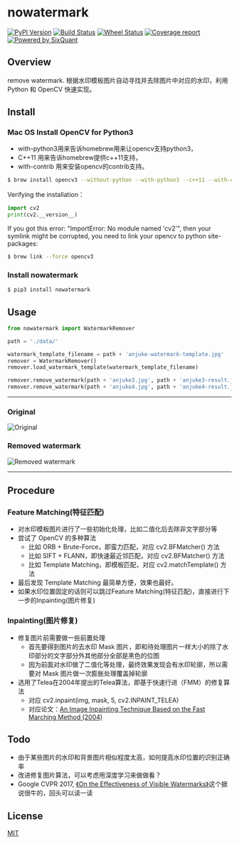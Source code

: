 # nowatermark

[![PyPI Version](https://img.shields.io/pypi/v/nowatermark.svg)](https://pypi.python.org/pypi/nowatermark)
[![Build Status](https://img.shields.io/travis/SixQuant/nowatermark/master.svg)](https://travis-ci.org/SixQuant/nowatermark)
[![Wheel Status](https://img.shields.io/badge/wheel-yes-brightgreen.svg)](https://pypi.python.org/pypi/nowatermark)
[![Coverage report](https://img.shields.io/codecov/c/github/SixQuant/nowatermark/master.svg)](https://codecov.io/github/SixQuant/nowatermark?branch=master)
[![Powered by SixQuant](https://img.shields.io/badge/powered%20by-SixQuant-orange.svg?style=flat&colorA=E1523D&colorB=007D8A)](https://sixquant.cn)

## Overview
remove watermark. 
根据水印模板图片自动寻找并去除图片中对应的水印，利用 Python 和 OpenCV 快速实现。


## Install

### Mac OS Install OpenCV for Python3

- with-python3用来告诉homebrew用来让opencv支持python3，
- C++11 用来告诉homebrew提供c++11支持，
- with-contrib 用来安装opencv的contrib支持。

```bash
$ brew install opencv3 --without-python --with-python3 --c++11 --with-contrib  
```

Verifying the installation：

```python
import cv2
print(cv2.__version__)
```

If you got this error: "ImportError: No module named 'cv2'", then your symlink might be corrupted, you need to link your opencv to python site-packages:
```bash
$ brew link --force opencv3
```

### Install nowatermark
```bash
$ pip3 install nowatermark
```

## Usage

```python
from nowatermark import WatermarkRemover

path = './data/'

watermark_template_filename = path + 'anjuke-watermark-template.jpg'
remover = WatermarkRemover()
remover.load_watermark_template(watermark_template_filename)

remover.remove_watermark(path + 'anjuke3.jpg', path + 'anjuke3-result.jpg')
remover.remove_watermark(path + 'anjuke4.jpg', path + 'anjuke4-result.jpg')

```

---

### Original
![Original](https://github.com/SixQuant/nowatermark/blob/master/data/anjuke2.jpg)

### Removed watermark
![Removed watermark](https://github.com/SixQuant/nowatermark/blob/master/data/anjuke2-result.jpg)

---

## Procedure

### Feature Matching(特征匹配)
* 对水印模板图片进行了一些初始化处理，比如二值化后去除非文字部分等
* 尝试了 OpenCV 的多种算法
  - 比如 ORB + Brute-Force，即蛮力匹配，对应 cv2.BFMatcher() 方法
  - 比如 SIFT + FLANN，即快速最近邻匹配，对应 cv2.BFMatcher() 方法
  - 比如 Template Matching，即模板匹配，对应 cv2.matchTemplate() 方法
* 最后发现 Template Matching 最简单方便，效果也最好。 
* 如果水印位置固定的话则可以跳过Feature Matching(特征匹配)，直接进行下一步的Inpainting(图片修复)

### Inpainting(图片修复)
* 修复图片前需要做一些前置处理
  - 首先要得到图片的去水印 Mask 图片，即和待处理图片一样大小的除了水印部分的文字部分外其他部分全部是黑色的位图
  - 因为前面对水印做了二值化等处理，最终效果发现会有水印轮廓，所以需要对 Mask 图片做一次膨胀处理覆盖掉轮廓
* 选用了Telea在2004年提出的Telea算法，即基于快速行进（FMM）的修复算法
  - 对应 cv2.inpaint(img, mask, 5, cv2.INPAINT_TELEA)
  - 对应论文：[An Image Inpainting Technique Based on the Fast Marching Method (2004)](http://www.cs.rug.nl/~alext/PAPERS/JGT04/paper.pdf)

## Todo

* 由于某些图片的水印和背景图片相似程度太高，如何提高水印位置的识别正确率
* 改进修复图片算法，可以考虑用深度学习来做做看？
* Google CVPR 2017, [《On the Effectiveness of Visible Watermarks》](https://watermark-cvpr17.github.io)这个据说很牛的，回头可以读一读

## License

[MIT](https://tldrlegal.com/license/mit-license)

